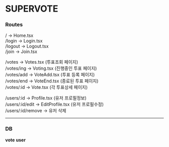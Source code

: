 # SUPERVOTE

### Routes

/ → Home.tsx  
/login → Login.tsx  
/logout → Logout.tsx  
/join → Join.tsx

/votes → Votes.tsx (투표조회 페이지)  
/votes/ing → Voting.tsx (진행중인 투표 페이지)  
/votes/add → VoteAdd.tsx (투표 등록 페이지)  
/votes/end → VoteEnd.tsx (종료된 투표 페이지)  
/votes/:id → Vote.tsx (각 투표상세 페이지)

/users/:id → Profile.tsx (유저 프로필정보)  
/users/:id/edit → EditProfile.tsx (유저 프로필수정)  
/users/:id/remove → 유저 삭제

---

### DB

**vote**
**user**
